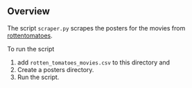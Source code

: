 Overview
---
The script `scraper.py` scrapes the posters for the movies from [rottentomatoes](https://www.rottentomatoes.com/).

To run the script
1. add `rotten_tomatoes_movies.csv` to this directory and
2. Create a posters directory.
3. Run the script.